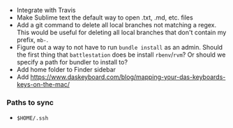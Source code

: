 - Integrate with Travis
- Make Sublime text the default way to open .txt, .md, etc. files
- Add a git command to delete all local branches not matching a regex. This would be useful for deleting all local branches that don't contain my prefix, `mb-`.
- Figure out a way to not have to run `bundle install` as an admin. Should the first thing that `battlestation` does be install `rbenv`/`rvm`? Or should we specify a path for bundler to install to?
- Add home folder to Finder sidebar
- Add https://www.daskeyboard.com/blog/mapping-your-das-keyboards-keys-on-the-mac/

### Paths to sync
- `$HOME/.ssh`
